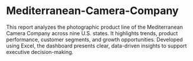 # Mediterranean-Camera-Company
This report analyzes the photographic product line of the Mediterranean Camera Company across nine U.S. states. It highlights trends, product performance, customer segments, and growth opportunities. Developed using Excel, the dashboard presents clear, data-driven insights to support executive decision-making.
